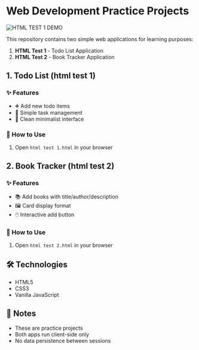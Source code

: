 # Web Development Practice Projects

![HTML TEST 1 DEMO](![image](https://github.com/user-attachments/assets/e0f354b9-f76f-4b16-86d2-205f793d16e1))

This repository contains two simple web applications for learning purposes:
1. **HTML Test 1** - Todo List Application
2. **HTML Test 2** - Book Tracker Application

## 1. Todo List (html test 1)

### ✨ Features
- ➕ Add new todo items
- 📝 Simple task management
- 🎨 Clean minimalist interface

### 🚀 How to Use
1. Open `html test 1.html` in your browser

## 2. Book Tracker (html test 2)

### ✨ Features
- 📚 Add books with title/author/description
- 🖼️ Card display format
- 🖱️ Interactive add button

### 🚀 How to Use
1. Open `html test 2.html` in your browser

## 🛠️ Technologies
- HTML5
- CSS3
- Vanilla JavaScript

## 📝 Notes
- These are practice projects
- Both apps run client-side only
- No data persistence between sessions



